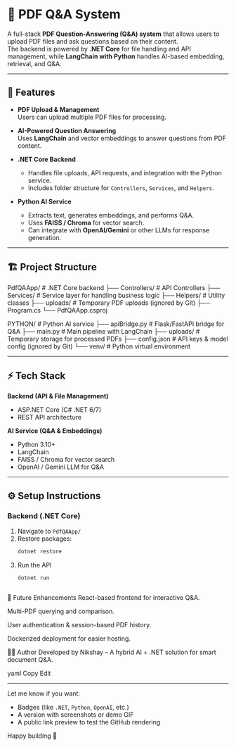 # 📄 PDF Q&A System

A full-stack **PDF Question-Answering (Q&A) system** that allows users to upload PDF files and ask questions based on their content.  
The backend is powered by **.NET Core** for file handling and API management, while **LangChain with Python** handles AI-based embedding, retrieval, and Q&A.

---

## 🚀 Features

- **PDF Upload & Management**  
  Users can upload multiple PDF files for processing.
  
- **AI-Powered Question Answering**  
  Uses **LangChain** and vector embeddings to answer questions from PDF content.
  
- **.NET Core Backend**  
  - Handles file uploads, API requests, and integration with the Python service.
  - Includes folder structure for `Controllers`, `Services`, and `Helpers`.
  
- **Python AI Service**  
  - Extracts text, generates embeddings, and performs Q&A.
  - Uses **FAISS / Chroma** for vector search.
  - Can integrate with **OpenAI/Gemini** or other LLMs for response generation.

---

## 🏗️ Project Structure

PdfQAApp/ # .NET Core backend
├── Controllers/ # API Controllers
├── Services/ # Service layer for handling business logic
├── Helpers/ # Utility classes
├── uploads/ # Temporary PDF uploads (ignored by Git)
├── Program.cs
└── PdfQAApp.csproj

PYTHON/ # Python AI service
├── apiBridge.py # Flask/FastAPI bridge for Q&A
├── main.py # Main pipeline with LangChain
├── uploads/ # Temporary storage for processed PDFs
├── config.json # API keys & model config (ignored by Git)
└── venv/ # Python virtual environment



---

## ⚡ Tech Stack

**Backend (API & File Management)**  
- ASP.NET Core (C# .NET 6/7)  
- REST API architecture  

**AI Service (Q&A & Embeddings)**  
- Python 3.10+  
- LangChain  
- FAISS / Chroma for vector search  
- OpenAI / Gemini LLM for Q&A  

---

## ⚙️ Setup Instructions

### **Backend (.NET Core)**

1. Navigate to `PdfQAApp/`
2. Restore packages:
   ```bash
   dotnet restore
3. Run the API
   ```bash
   dotnet run

   

📌 Future Enhancements
React-based frontend for interactive Q&A.

Multi-PDF querying and comparison.

User authentication & session-based PDF history.

Dockerized deployment for easier hosting.

👨‍💻 Author
Developed by Nikshay – A hybrid AI + .NET solution for smart document Q&A.

yaml
Copy
Edit

---

Let me know if you want:
- Badges (like `.NET`, `Python`, `OpenAI`, etc.)  
- A version with screenshots or demo GIF  
- A public link preview to test the GitHub rendering  

Happy building 🚀
